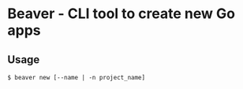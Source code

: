 # Beaver - CLI tool to create new Go apps

## Usage

```
$ beaver new [--name | -n project_name]
```